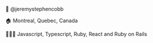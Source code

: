 👋 @jeremystephencobb

🏠 Montreal, Quebec, Canada

👨🏼‍💻 Javascript, Typescript, Ruby, React and Ruby on Rails

